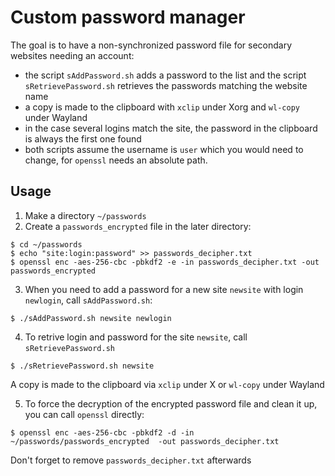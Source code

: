 # Custom password manager

The goal is to have a non-synchronized password file for secondary websites needing an account:

- the script `sAddPassword.sh` adds a password to the list and the script `sRetrievePassword.sh` retrieves the passwords matching the website name
- a copy is made to the clipboard with `xclip` under Xorg and `wl-copy` under Wayland
- in the case several logins match the site, the password in the clipboard is always the first one found
- both scripts assume the username is `user` which you would need to change, for `openssl` needs an absolute path.

## Usage

1. Make a directory `~/passwords`
2. Create a `passwords_encrypted` file in the later directory:
```
$ cd ~/passwords
$ echo "site:login:password" >> passwords_decipher.txt
$ openssl enc -aes-256-cbc -pbkdf2 -e -in passwords_decipher.txt -out passwords_encrypted
```
3. When you need to add a password for a new site `newsite` with login `newlogin`, call `sAddPassword.sh`:
```
$ ./sAddPassword.sh newsite newlogin
```
4. To retrive login and password for the site `newsite`, call `sRetrievePassword.sh`
```
$ ./sRetrievePassword.sh newsite
```
A copy is made to the clipboard via `xclip` under X or `wl-copy` under Wayland

5. To force the decryption of the encrypted password file and clean it up, you can call `openssl` directly:
```
$ openssl enc -aes-256-cbc -pbkdf2 -d -in ~/passwords/passwords_encrypted  -out passwords_decipher.txt
```
Don't forget to remove `passwords_decipher.txt` afterwards